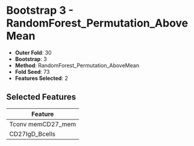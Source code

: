 # Bootstrap 3 - RandomForest_Permutation_AboveMean

- **Outer Fold**: 30
- **Bootstrap**: 3
- **Method**: RandomForest_Permutation_AboveMean
- **Fold Seed**: 73
- **Features Selected**: 2

## Selected Features

| Feature |
|---------|
| Tconv memCD27_mem |
| CD27IgD_Bcells |
